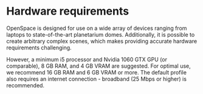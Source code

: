 # Hardware requirements
OpenSpace is designed for use on a wide array of devices ranging from laptops to state-of-the-art planetarium domes. Additionally, it is possible to create arbitrary complex scenes, which makes providing accurate hardware requirements challenging.

However, a minimum i5 processor and Nvidia 1060 GTX GPU (or comparable), 8 GB RAM, and 4 GB VRAM are suggested. For optimal use, we recommend 16 GB RAM and 6 GB VRAM or more. The default profile also requires an internet connection - broadband (25 Mbps or higher) is recommended.

